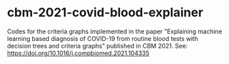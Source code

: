 # cbm-2021-covid-blood-explainer

Codes for the criteria graphs implemented in the paper "Explaining machine learning based diagnosis of COVID-19 from routine blood tests with decision trees and criteria graphs" published in CBM 2021. See: 
https://doi.org/10.1016/j.compbiomed.2021.104335
